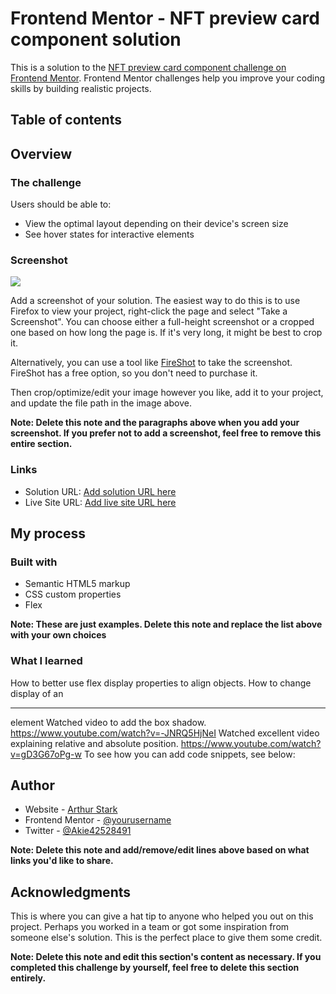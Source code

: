 # Frontend Mentor - NFT preview card component solution

This is a solution to the [NFT preview card component challenge on Frontend Mentor](https://www.frontendmentor.io/challenges/nft-preview-card-component-SbdUL_w0U). Frontend Mentor challenges help you improve your coding skills by building realistic projects. 

## Table of contents

## Overview

### The challenge

Users should be able to:

- View the optimal layout depending on their device's screen size
- See hover states for interactive elements

### Screenshot

![](./screenshot.jpg)

Add a screenshot of your solution. The easiest way to do this is to use Firefox to view your project, right-click the page and select "Take a Screenshot". You can choose either a full-height screenshot or a cropped one based on how long the page is. If it's very long, it might be best to crop it.

Alternatively, you can use a tool like [FireShot](https://getfireshot.com/) to take the screenshot. FireShot has a free option, so you don't need to purchase it. 

Then crop/optimize/edit your image however you like, add it to your project, and update the file path in the image above.

**Note: Delete this note and the paragraphs above when you add your screenshot. If you prefer not to add a screenshot, feel free to remove this entire section.**

### Links

- Solution URL: [Add solution URL here](https://your-solution-url.com)
- Live Site URL: [Add live site URL here](https://your-live-site-url.com)

## My process

### Built with

- Semantic HTML5 markup
- CSS custom properties
- Flex


**Note: These are just examples. Delete this note and replace the list above with your own choices**

### What I learned

How to better use flex display properties to align objects.
How to change display of an <hr> element
Watched video to add the box shadow.
https://www.youtube.com/watch?v=-JNRQ5HjNeI
Watched excellent video explaining relative and absolute position.
https://www.youtube.com/watch?v=gD3G67oPg-w
To see how you can add code snippets, see below:


## Author

- Website - [Arthur Stark](https://art5551.github.io/nft_preview_card_component_main/)
- Frontend Mentor - [@yourusername](https://www.frontendmentor.io/profile/yourusername)
- Twitter - [@Akie42528491](https://www.twitter.com/@Akie42528491)

**Note: Delete this note and add/remove/edit lines above based on what links you'd like to share.**

## Acknowledgments

This is where you can give a hat tip to anyone who helped you out on this project. Perhaps you worked in a team or got some inspiration from someone else's solution. This is the perfect place to give them some credit.

**Note: Delete this note and edit this section's content as necessary. If you completed this challenge by yourself, feel free to delete this section entirely.**
